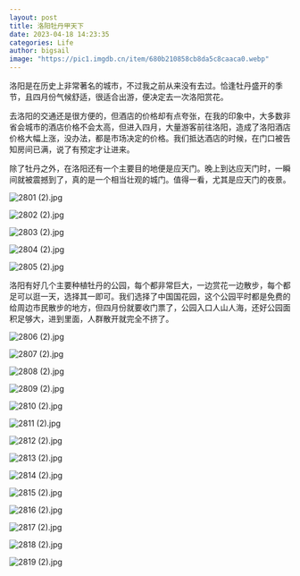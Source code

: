 ```yaml
---
layout: post
title: 洛阳牡丹甲天下
date: 2023-04-18 14:23:35
categories: Life
author: bigsail
image: "https://pic1.imgdb.cn/item/680b210858cb8da5c8caaca0.webp"
---
```

洛阳是在历史上非常著名的城市，不过我之前从来没有去过。恰逢牡丹盛开的季节，且四月份气候舒适，很适合出游，便决定去一次洛阳赏花。

去洛阳的交通还是很方便的，但酒店的价格却有点夸张，在我的印象中，大多数非省会城市的酒店价格不会太高，但进入四月，大量游客前往洛阳，造成了洛阳酒店价格大幅上涨，没办法，都是市场决定的价格。我们抵达酒店的时候，在门口被告知房间已满，说了有预定才让进来。

除了牡丹之外，在洛阳还有一个主要目的地便是应天门。晚上到达应天门时，一瞬间就被震撼到了，真的是一个相当壮观的城门。值得一看，尤其是应天门的夜景。

<!--![](https://ucarecdn.com/f94d180b-8c30-434e-9261-0e10e1d335df/2801.jpg)
![](https://ucarecdn.com/fb58f827-9066-48ac-9ba7-5fa7df57d187/2802.jpg)
![](https://ucarecdn.com/b527b467-f98d-47e9-bc70-ca32d48989c3/2803.jpg)
![](https://ucarecdn.com/98b6075c-fd7a-4fdc-87c8-18016e013a74/2804.jpg)
![](https://ucarecdn.com/b1b88916-ddc3-413f-a985-3a57349d04c3/2805.jpg)-->
![2801 (2).jpg](https://img.warn.im/v2/ohfpBlS.jpeg)

![2802 (2).jpg](https://img.warn.im/v2/f4aZklr.jpeg)

![2803 (2).jpg](https://img.warn.im/v2/eRdLlVB.jpeg)

![2804 (2).jpg](https://img.warn.im/v2/ikpT4Ij.jpeg)

![2805 (2).jpg](https://img.warn.im/v2/tr8iaum.jpeg)

洛阳有好几个主要种植牡丹的公园，每个都非常巨大，一边赏花一边散步，每个都足可以逛一天，选择其一即可。我们选择了中国国花园，这个公园平时都是免费的给周边市民散步的地方，但四月份就要收门票了，公园入口人山人海，还好公园面积足够大，进到里面，人群散开就完全不挤了。

<!--![](https://ucarecdn.com/0686a407-97c0-4ab9-ae83-4ea62dd815de/2806.jpg)
![](https://ucarecdn.com/df95870d-8710-4596-88b5-dc223eb8e8ab/2807.jpg)
![](https://ucarecdn.com/c77d0b07-fd3f-477a-8f8e-1e07c7e42277/2808.jpg)
![](https://ucarecdn.com/7775e662-d5a4-4af0-835b-5841d789fe27/2809.jpg)
![](https://ucarecdn.com/68877e2a-83b8-402e-9e98-9af48810855a/2810.jpg)
![](https://ucarecdn.com/04e715e6-d9ae-43c4-b378-36bdea98c20a/2811.jpg)
![](https://ucarecdn.com/7ec42bc1-9b1c-4bfd-8c4d-de34a85275db/2812.jpg)
![](https://ucarecdn.com/e4763b23-7906-4187-9121-b546734b0843/2813.jpg)
![](https://ucarecdn.com/d74acf1a-ea91-46dd-8ba2-5a20e2ed7ee3/2814.jpg)
![](https://ucarecdn.com/6432b29c-f352-47f3-a7ca-100466fa7e79/2815.jpg)
![](https://ucarecdn.com/1f7151aa-0c36-494e-afe1-deb135bdf0b6/2816.jpg)
![](https://ucarecdn.com/2cc24af6-d9e6-46bb-b0c4-c16e08dcedad/2817.jpg)
![](https://ucarecdn.com/ed891586-9c82-4122-a38e-1d3922b4f256/2818.jpg)
![](https://ucarecdn.com/63475791-1a2a-49d6-baec-346a8535c1d3/2819.jpg)-->
![2806 (2).jpg](https://img.warn.im/v2/ez2hZk7.jpeg)

![2807 (2).jpg](https://img.warn.im/v2/l9ryFkK.jpeg)

![2808 (2).jpg](https://img.warn.im/v2/MapIxNz.jpeg)

![2809 (2).jpg](https://img.warn.im/v2/5N6Tdxd.jpeg)

![2810 (2).jpg](https://img.warn.im/v2/ctElfTJ.jpeg)

![2811 (2).jpg](https://img.warn.im/v2/E1CQCBO.jpeg)

![2812 (2).jpg](https://img.warn.im/v2/KuQQPtj.jpeg)

![2813 (2).jpg](https://img.warn.im/v2/WzDX9zH.jpeg)

![2814 (2).jpg](https://img.warn.im/v2/lMdDg30.jpeg)

![2815 (2).jpg](https://img.warn.im/v2/rQ1rXqI.jpeg)

![2816 (2).jpg](https://img.warn.im/v2/WCPVxZz.jpeg)

![2817 (2).jpg](https://img.warn.im/v2/Lr1A43C.jpeg)

![2818 (2).jpg](https://img.warn.im/v2/D85D8zf.jpeg)

![2819 (2).jpg](https://img.warn.im/v2/92sCi4v.jpeg)
